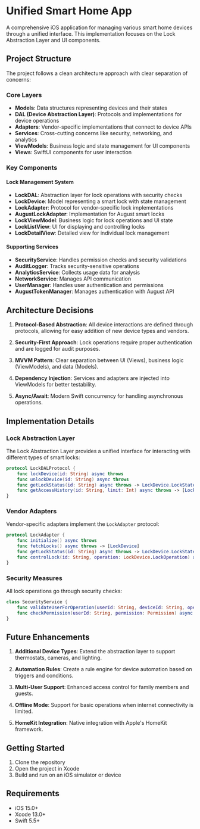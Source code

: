 # Unified Smart Home App

A comprehensive iOS application for managing various smart home devices through a unified interface. This implementation focuses on the Lock Abstraction Layer and UI components.

## Project Structure

The project follows a clean architecture approach with clear separation of concerns:

### Core Layers

- **Models**: Data structures representing devices and their states
- **DAL (Device Abstraction Layer)**: Protocols and implementations for device operations
- **Adapters**: Vendor-specific implementations that connect to device APIs
- **Services**: Cross-cutting concerns like security, networking, and analytics
- **ViewModels**: Business logic and state management for UI components
- **Views**: SwiftUI components for user interaction

### Key Components

#### Lock Management System

- **LockDAL**: Abstraction layer for lock operations with security checks
- **LockDevice**: Model representing a smart lock with state management
- **LockAdapter**: Protocol for vendor-specific lock implementations
- **AugustLockAdapter**: Implementation for August smart locks
- **LockViewModel**: Business logic for lock operations and UI state
- **LockListView**: UI for displaying and controlling locks
- **LockDetailView**: Detailed view for individual lock management

#### Supporting Services

- **SecurityService**: Handles permission checks and security validations
- **AuditLogger**: Tracks security-sensitive operations
- **AnalyticsService**: Collects usage data for analysis
- **NetworkService**: Manages API communication
- **UserManager**: Handles user authentication and permissions
- **AugustTokenManager**: Manages authentication with August API

## Architecture Decisions

1. **Protocol-Based Abstraction**: All device interactions are defined through protocols, allowing for easy addition of new device types and vendors.

2. **Security-First Approach**: Lock operations require proper authentication and are logged for audit purposes.

3. **MVVM Pattern**: Clear separation between UI (Views), business logic (ViewModels), and data (Models).

4. **Dependency Injection**: Services and adapters are injected into ViewModels for better testability.

5. **Async/Await**: Modern Swift concurrency for handling asynchronous operations.

## Implementation Details

### Lock Abstraction Layer

The Lock Abstraction Layer provides a unified interface for interacting with different types of smart locks:

```swift
protocol LockDALProtocol {
    func lockDevice(id: String) async throws
    func unlockDevice(id: String) async throws
    func getLockStatus(id: String) async throws -> LockDevice.LockState
    func getAccessHistory(id: String, limit: Int) async throws -> [LockDevice.LockAccessRecord]
}
```

### Vendor Adapters

Vendor-specific adapters implement the `LockAdapter` protocol:

```swift
protocol LockAdapter {
    func initialize() async throws
    func fetchLocks() async throws -> [LockDevice]
    func getLockStatus(id: String) async throws -> LockDevice.LockState
    func controlLock(id: String, operation: LockDevice.LockOperation) async throws
}
```

### Security Measures

All lock operations go through security checks:

```swift
class SecurityService {
    func validateUserForOperation(userId: String, deviceId: String, operation: String) async throws -> Bool
    func checkPermission(userId: String, permission: Permission) async -> Bool
}
```

## Future Enhancements

1. **Additional Device Types**: Extend the abstraction layer to support thermostats, cameras, and lighting.

2. **Automation Rules**: Create a rule engine for device automation based on triggers and conditions.

3. **Multi-User Support**: Enhanced access control for family members and guests.

4. **Offline Mode**: Support for basic operations when internet connectivity is limited.

5. **HomeKit Integration**: Native integration with Apple's HomeKit framework.

## Getting Started

1. Clone the repository
2. Open the project in Xcode
3. Build and run on an iOS simulator or device

## Requirements

- iOS 15.0+
- Xcode 13.0+
- Swift 5.5+ 